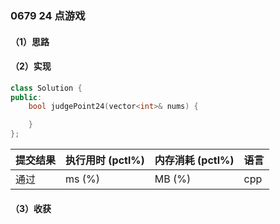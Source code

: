 ### 0679 24 点游戏

#### （1）思路

#### （2）实现

```cpp
class Solution {
public:
    bool judgePoint24(vector<int>& nums) {

    }
};
```

| 提交结果 | 执行用时 (pctl%) | 内存消耗 (pctl%) | 语言 |
|:---------|:-----------------|:-----------------|:-----|
| 通过     |  ms (%)   |  MB (%)  | cpp  |

#### （3）收获
